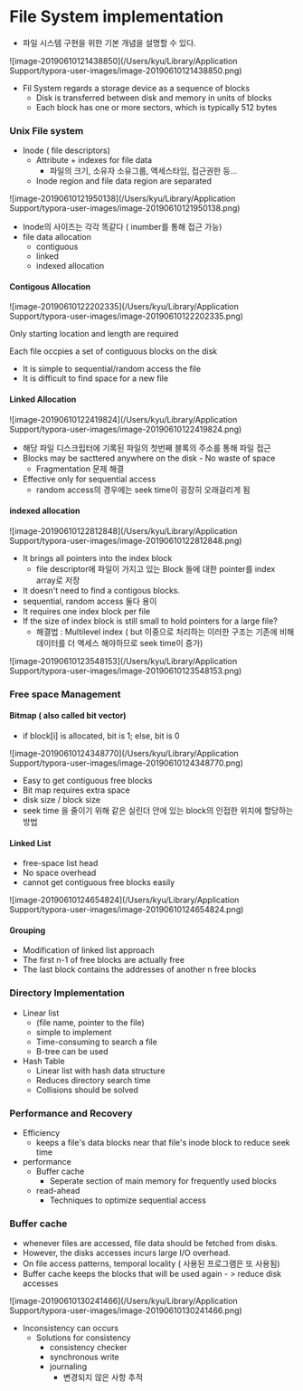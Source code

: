 # File System implementation

- 파일 시스템 구현을 위한 기본 개념을 설명할 수 있다.



![image-20190610121438850](/Users/kyu/Library/Application Support/typora-user-images/image-20190610121438850.png)

- Fil System regards a storage device as a sequence of blocks
  - Disk is transferred between disk and memory in units of blocks
  - Each block has one or more sectors, which is typically 512 bytes

### Unix File system

- Inode ( file descriptors)
  - Attribute + indexes for file data
    - 파일의 크기, 소유자 소유그룹, 액세스타임, 접근권한 등...
  - Inode region and file data region are separated 

![image-20190610121950138](/Users/kyu/Library/Application Support/typora-user-images/image-20190610121950138.png)

- Inode의 사이즈는 각각 똑같다 ( inumber를 통해 접근 가능)
- file data allocation
  - contiguous
  - linked 
  - indexed allocation

#### Contigous Allocation

![image-20190610122202335](/Users/kyu/Library/Application Support/typora-user-images/image-20190610122202335.png)

Only starting location and length are required

Each file occpies a set of contiguous blocks on the disk

- It is simple to sequential/random access the file
- It is difficult to find space for a new file

#### Linked Allocation

![image-20190610122419824](/Users/kyu/Library/Application Support/typora-user-images/image-20190610122419824.png)

- 해당 파일 디스크립터에 기록된 파일의 첫번째 블록의 주소를 통해 파일 접근
- Blocks may be sacttered anywhere on the disk - No waste of space
  - Fragmentation 문제 해결
- Effective only for sequential access
  - random access의 경우에는 seek time이 굉장히 오래걸리게 됨



#### indexed allocation

![image-20190610122812848](/Users/kyu/Library/Application Support/typora-user-images/image-20190610122812848.png)

- It brings all pointers into the index block
  - file descriptor에 파일이 가지고 있는 Block 들에 대한 pointer를 index array로 저장
- It doesn't need to find a contigous blocks.
- sequential, random access 둘다 용이
- It requires one index block per file
- If the size of index block is still small to hold pointers for a large file?
  - 해결법 : Multilevel index ( but 이중으로 처리하는 이러한 구조는 기존에 비해 데이터를 더 액세스 해야하므로 seek time이 증가)

![image-20190610123548153](/Users/kyu/Library/Application Support/typora-user-images/image-20190610123548153.png)

### Free space Management

#### Bitmap ( also called bit vector)

- if block[i] is allocated, bit is 1; else, bit is 0

![image-20190610124348770](/Users/kyu/Library/Application Support/typora-user-images/image-20190610124348770.png)

- Easy to get contiguous free blocks
- Bit map requires extra space
- disk size / block size
- seek time 을 줄이기 위해 같은 실린더 안에 있는 block의 인접한 위치에 할당하는 방법

#### Linked List

- free-space list head
- No space overhead
- cannot get contiguous free blocks easily

![image-20190610124654824](/Users/kyu/Library/Application Support/typora-user-images/image-20190610124654824.png)

#### Grouping

- Modification of linked list approach
- The first n-1 of free blocks are actually free
- The last block contains the addresses of another n free blocks



### Directory Implementation

- Linear list
  - (file name, pointer to the file)
  - simple to implement
  - Time-consuming to search a file
  - B-tree can be used
- Hash Table
  - Linear list with hash data structure
  - Reduces directory search time
  - Collisions should be solved

### Performance and Recovery

- Efficiency
  - keeps a file's data blocks near that file's inode block to reduce seek time
- performance
  - Buffer cache
    - Seperate section of main memory for frequently used blocks
  - read-ahead
    - Techniques to optimize sequential access

### Buffer cache

- whenever files are accessed, file data should be fetched from disks.
- However, the disks accesses incurs large I/O overhead.
- On file access patterns, temporal locality ( 사용된 프로그램은 또 사용됨)
- Buffer cache keeps the blocks that will be used again - > reduce disk accesses

![image-20190610130241466](/Users/kyu/Library/Application Support/typora-user-images/image-20190610130241466.png)

- Inconsistency can occurs
  - Solutions for consistency
    - consistency checker
    - synchronous write
    - journaling
      - 변경되지 않은 사항 추적